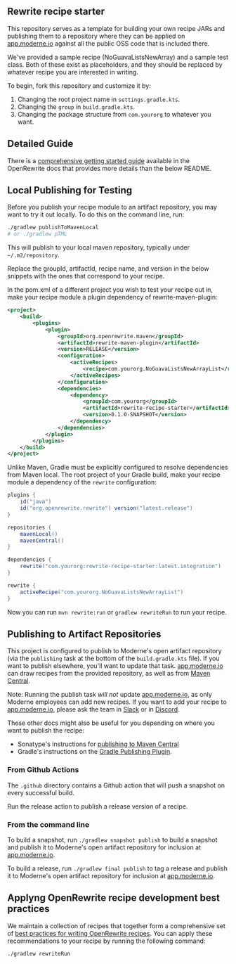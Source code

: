 ## Rewrite recipe starter

This repository serves as a template for building your own recipe JARs and publishing them to a repository where they can be applied on [app.moderne.io](https://app.moderne.io) against all the public OSS code that is included there.

We've provided a sample recipe (NoGuavaListsNewArray) and a sample test class. Both of these exist as placeholders, and they should be replaced by whatever recipe you are interested in writing.

To begin, fork this repository and customize it by:

1. Changing the root project name in `settings.gradle.kts`.
2. Changing the `group` in `build.gradle.kts`.
3. Changing the package structure from `com.yourorg` to whatever you want.

## Detailed Guide

There is a [comprehensive getting started guide](https://docs.openrewrite.org/authoring-recipes/recipe-development-environment)
available in the OpenRewrite docs that provides more details than the below README.

## Local Publishing for Testing

Before you publish your recipe module to an artifact repository, you may want to try it out locally.
To do this on the command line, run:
```bash
./gradlew publishToMavenLocal
# or ./gradlew pTML
```
This will publish to your local maven repository, typically under `~/.m2/repository`.

Replace the groupId, artifactId, recipe name, and version in the below snippets with the ones that correspond to your recipe.

In the pom.xml of a different project you wish to test your recipe out in, make your recipe module a plugin dependency of rewrite-maven-plugin:
```xml
<project>
    <build>
        <plugins>
            <plugin>
                <groupId>org.openrewrite.maven</groupId>
                <artifactId>rewrite-maven-plugin</artifactId>
                <version>RELEASE</version>
                <configuration>
                    <activeRecipes>
                        <recipe>com.yourorg.NoGuavaListsNewArrayList</recipe>
                    </activeRecipes>
                </configuration>
                <dependencies>
                    <dependency>
                        <groupId>com.yourorg</groupId>
                        <artifactId>rewrite-recipe-starter</artifactId>
                        <version>0.1.0-SNAPSHOT</version>
                    </dependency>
                </dependencies>
            </plugin>
        </plugins>
    </build>
</project>
```

Unlike Maven, Gradle must be explicitly configured to resolve dependencies from Maven local.
The root project of your Gradle build, make your recipe module a dependency of the `rewrite` configuration:

```groovy
plugins {
    id("java")
    id("org.openrewrite.rewrite") version("latest.release")
}

repositories {
    mavenLocal()
    mavenCentral()
}

dependencies {
    rewrite("com.yourorg:rewrite-recipe-starter:latest.integration")
}

rewrite {
    activeRecipe("com.yourorg.NoGuavaListsNewArrayList")
}
```

Now you can run `mvn rewrite:run` or `gradlew rewriteRun` to run your recipe.

## Publishing to Artifact Repositories

This project is configured to publish to Moderne's open artifact repository (via the `publishing` task at the bottom of
the `build.gradle.kts` file). If you want to publish elsewhere, you'll want to update that task.
[app.moderne.io](https://app.moderne.io) can draw recipes from the provided repository, as well as from [Maven Central](https://search.maven.org).

Note:
Running the publish task _will not_ update [app.moderne.io](https://app.moderne.io), as only Moderne employees can
add new recipes. If you want to add your recipe to [app.moderne.io](https://app.moderne.io), please ask the
team in [Slack](https://join.slack.com/t/rewriteoss/shared_invite/zt-nj42n3ea-b~62rIHzb3Vo0E1APKCXEA) or in [Discord](https://discord.gg/xk3ZKrhWAb).

These other docs might also be useful for you depending on where you want to publish the recipe:

* Sonatype's instructions for [publishing to Maven Central](https://maven.apache.org/repository/guide-central-repository-upload.html)
* Gradle's instructions on the [Gradle Publishing Plugin](https://docs.gradle.org/current/userguide/publishing\_maven.html).

### From Github Actions

The `.github` directory contains a Github action that will push a snapshot on every successful build.

Run the release action to publish a release version of a recipe.

### From the command line

To build a snapshot, run `./gradlew snapshot publish` to build a snapshot and publish it to Moderne's open artifact repository for inclusion at [app.moderne.io](https://app.moderne.io).

To build a release, run `./gradlew final publish` to tag a release and publish it to Moderne's open artifact repository for inclusion at [app.moderne.io](https://app.moderne.io).


## Applyng OpenRewrite recipe development best practices

We maintain a collection of recipes that together form a comprehensive set of [best practices for writing OpenRewrite recipes](https://github.com/openrewrite/rewrite-recommendations/).
You can apply these recommendations to your recipe by running the following command:
```bash
./gradlew rewriteRun
```